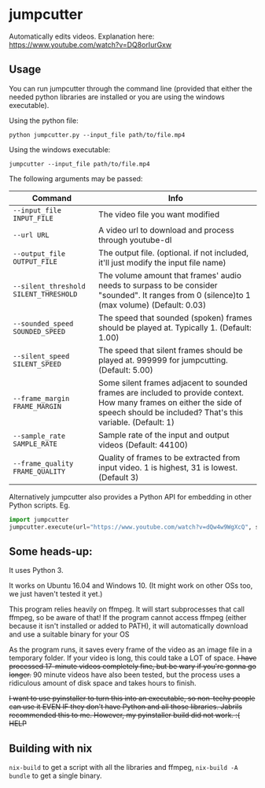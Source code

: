 # jumpcutter
Automatically edits videos. Explanation here: https://www.youtube.com/watch?v=DQ8orIurGxw

## Usage

You can run jumpcutter through the command line (provided that either the needed python libraries are installed or you are using the windows executable).

Using the python file:

`python jumpcutter.py --input_file path/to/file.mp4`

Using the windows executable:

`jumpcutter --input_file path/to/file.mp4`

The following arguments may be passed:

| Command                               | Info                                                                                                                                                                               |
|---------------------------------------|------------------------------------------------------------------------------------------------------------------------------------------------------------------------------------|
| `--input_file INPUT_FILE`             | The video file you want modified                                                                                                                                                   |
| `--url URL`                           | A video url to download and process through youtube-dl                                                                                                                                             |
| `--output_file OUTPUT_FILE`           | The output file. (optional. if not included, it'll just modify the input file name)                                                                                                |
| `--silent_threshold SILENT_THRESHOLD` | The volume amount that frames' audio needs to surpass to be consider "sounded". It ranges from 0 (silence)to 1 (max volume) (Default: 0.03)                                        |
| `--sounded_speed SOUNDED_SPEED`       | The speed that sounded (spoken) frames should be played at. Typically 1. (Default: 1.00)                                                                                           |
| `--silent_speed SILENT_SPEED`         | The speed that silent frames should be played at. 999999 for jumpcutting. (Default: 5.00)                                                                                          |
| `--frame_margin FRAME_MARGIN`         | Some silent frames adjacent to sounded frames are included to provide context. How many frames on either the side of speech should be included? That's this variable. (Default: 1) |
| `--sample_rate SAMPLE_RATE`           | Sample rate of the input and output videos (Default: 44100)                                                                                                                        |
| `--frame_quality FRAME_QUALITY`       | Quality of frames to be extracted from input video. 1 is highest, 31 is lowest. (Default 3)                                                                                        |

Alternatively jumpcutter also provides a Python API for embedding in other Python scripts. Eg.

```python
import jumpcutter
jumpcutter.execute(url="https://www.youtube.com/watch?v=dQw4w9WgXcQ", silent_speed=8.0, sounded_speed=1.2)
```

## Some heads-up:

It uses Python 3.

It works on Ubuntu 16.04 and Windows 10. (It might work on other OSs too, we just haven't tested it yet.)

This program relies heavily on ffmpeg. It will start subprocesses that call ffmpeg, so be aware of that!
If the program cannot access ffmpeg (either because it isn't installed or added to PATH),
it will automatically download and use a suitable binary for your OS

As the program runs, it saves every frame of the video as an image file in a
temporary folder. If your video is long, this could take a LOT of space.
~~I have processed 17-minute videos completely fine, but be wary if you're gonna go longer.~~
90 minute videos have also been tested, but the process uses a ridiculous amount of disk space and takes hours to finish.

~~I want to use pyinstaller to turn this into an executable, so non-techy people
can use it EVEN IF they don't have Python and all those libraries. Jabrils 
recommended this to me. However, my pyinstaller build did not work. :( HELP~~

## Building with nix
`nix-build` to get a script with all the libraries and ffmpeg, `nix-build -A bundle` to get a single binary.
